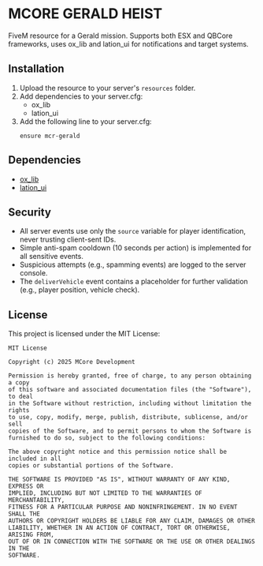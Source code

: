 # MCORE GERALD HEIST

FiveM resource for a Gerald mission. Supports both ESX and QBCore frameworks, uses ox_lib and lation_ui for notifications and target systems.

## Installation
1. Upload the resource to your server's `resources` folder.
2. Add dependencies to your server.cfg:
   - ox_lib
   - lation_ui
3. Add the following line to your server.cfg:
   ```
   ensure mcr-gerald
   ```

## Dependencies
- [ox_lib](https://github.com/overextended/ox_lib)
- [lation_ui](https://github.com/lation-dev/lation_ui)

## Security
- All server events use only the `source` variable for player identification, never trusting client-sent IDs.
- Simple anti-spam cooldown (10 seconds per action) is implemented for all sensitive events.
- Suspicious attempts (e.g., spamming events) are logged to the server console.
- The `deliverVehicle` event contains a placeholder for further validation (e.g., player position, vehicle check).

## License

This project is licensed under the MIT License:

```
MIT License

Copyright (c) 2025 MCore Development

Permission is hereby granted, free of charge, to any person obtaining a copy
of this software and associated documentation files (the "Software"), to deal
in the Software without restriction, including without limitation the rights
to use, copy, modify, merge, publish, distribute, sublicense, and/or sell
copies of the Software, and to permit persons to whom the Software is
furnished to do so, subject to the following conditions:

The above copyright notice and this permission notice shall be included in all
copies or substantial portions of the Software.

THE SOFTWARE IS PROVIDED "AS IS", WITHOUT WARRANTY OF ANY KIND, EXPRESS OR
IMPLIED, INCLUDING BUT NOT LIMITED TO THE WARRANTIES OF MERCHANTABILITY,
FITNESS FOR A PARTICULAR PURPOSE AND NONINFRINGEMENT. IN NO EVENT SHALL THE
AUTHORS OR COPYRIGHT HOLDERS BE LIABLE FOR ANY CLAIM, DAMAGES OR OTHER
LIABILITY, WHETHER IN AN ACTION OF CONTRACT, TORT OR OTHERWISE, ARISING FROM,
OUT OF OR IN CONNECTION WITH THE SOFTWARE OR THE USE OR OTHER DEALINGS IN THE
SOFTWARE.
``` 